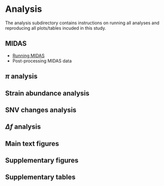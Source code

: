 # Analysis

The analysis subdirectory contains instructions on running all analyses and reproducing all plots/tables incuded in this study.

## MIDAS

- [Running MIDAS](https://github.com/garudlab/Wasney-Briscoe-2024/blob/main/analysis/MIDAS.md)
- Post-processing MIDAS data

## $\pi$ analysis

## Strain abundance analysis

## SNV changes analysis

## $\Delta f$ analysis

## Main text figures

## Supplementary figures

## Supplementary tables

